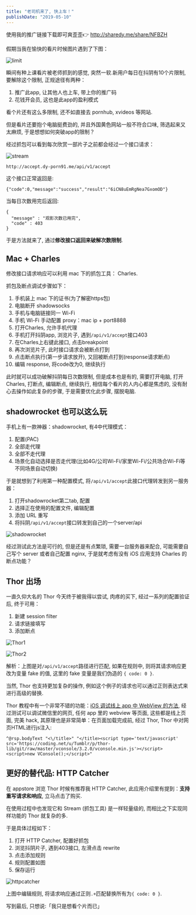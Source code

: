 ```yaml
---
title: "老司机来了, 快上车！"
publishDate: "2019-05-10"
---
```


使用我的推广链接下载即可爽歪歪👉 http://sharedy.me/share/NFBZH

假期当我在愉快的看片时候图片遇到了下图：

![limit](limit.jpeg)

瞬间有种上课看片被老师抓到的感觉, 突然一软.新用户每日在抖阴有10个片限制, 要解除这个限制, 正规途径有两种：

1. 推广此app, 让其他人也上车, 带上你的推广码
2. 花钱开会员, 这也是此app的盈利模式

看个片还有这么多限制, 还不如直接去 pornhub, xvideos 等网站.

但是看片还要抱个电脑挺费劲的, 并且外国黄色网站一般不符合口味, 筛选起来又太麻烦, 于是想想如何突破app的限制？

经过抓包可以看到每次欣赏一部片子之前都会经过一个接口请求：

![stream](stream.jpeg)

```
http://accept.dy-porn91.me/api/v1/accept
```

这个接口正常返回是:

```
{"code":0,"message":"success","result":"6iCN8uEmRgNea7GxomOD"}
```

当每日次数用完后返回:

```
{
  "message" : "观影次数已用完",
  "code" : 403
}
```

于是方法就来了, 通过**修改接口返回来破解次数限制**.

## Mac + Charles

修改接口请求响应可以利用 mac 下的抓包工具： Charles.

抓包及断点调试步骤如下：

1. 手机装上 mac 下的证书(为了解密https包)
2. 电脑断开 shadowsocks
3. 手机与电脑链接同一 Wi-Fi
4. 手机 Wi-Fi 手动配置 proxy：mac ip + port8888
5. 打开Charles, 允许手机代理
6. 手机打开抖阴app, 浏览片子, 遇到`/api/v1/accept`接口403
7. 在Charles上右键此接口, 点击breakpoint
8. 再次浏览片子, 此时接口请求会被断点打到
9. 点击断点执行(第一步请求放开), 又回被断点打到(response请求断点)
10. 编辑 response, 将code改为0, 继续执行

此时就可以成功破解抖阴每日次数限制, 但是成本也是有的, 需要打开电脑, 打开Charles, 打断点, 编辑断点, 继续执行, 相信每个看片的人内心都是焦虑的, 没有耐心去操作如此复杂的步骤, 于是需要优化此步骤, 摆脱电脑.

## shadowrocket 也可以这么玩

手机上有一款神器：shadowrocket, 有4中代理模式：

1. 配置(PAC)
2. 全部走代理
3. 全部不走代理
4. 场景化自动选择是否走代理(比如4G/公司Wi-Fi/家里Wi-Fi/公共场合Wi-Fi等不同场景自动切换)

于是就想到了利用第一种配置模式, 将`/api/v1/accept`此接口代理转发到另一服务器：

1. 打开shadowrocket第二tab, 配置
2. 选择正在使用的配置文件, 编辑配置
3. 添加 URL 重写
4. 将抖阴`/api/v1/accept`接口转发到自己的一个server/api

![shadowrocket](shadowrocket.png)

经过测试此方法是可行的, 但是还是有点繁琐, 需要一台服务器来配合, 可能需要自己写个 server 或者自己配置 nginx, 于是就考虑有没有 iOS 应用支持 Charles 的断点功能？

## Thor 出场

一直久仰大名的 Thor 今天终于被我得以尝试, 肉疼的买下, 经过一系列的配置验证后, 终于可用：

1. 新建 session filter
2. 请求链接填写
3. 添加断点

![Thor1](thor1.png)

![Thor2](thor2.png)

解析：上图是对`/api/v1/accept`路径进行匹配, 如果在规则中, 则将其请求响应更改为变量 fake 的值, 这里的 fake 变量是我们伪造的 `{ code: 0 }`.

当然, Thor 也支持更加复杂的操作, 例如这个例子的请求也可以通过正则表达式来进行高级的替换.

Thor 教程中有一个非常不错的功能：[iOS 调试线上 app 中 WebView 的方法](https://github.com/PixelCyber/Thor/blob/master/tips-zh-Hans/breakpoint.md), 经过测试可以调试微信里的网页, 任何 app 里的 webview 等页面, 这些都是线上页面, 完美 hack, 其原理也是非常简单：在页面加载完成前, 经过 Thor, Thor 中对网页HTML进行js注入:

```
^@rsp.bodyText "<\/title>" "</title><script type='text/javascript' src='https://coding.net/u/Tumblr/p/thor-lib/git/raw/master/vconsole/3.2.0/vconsole.min.js'></script><script>new VConsole();</script>"

```

## 更好的替代品: HTTP Catcher

在 appstore 浏览 Thor 时候有推荐我 HTTP Catcher, 此应用介绍里有提到：**支持重写请求和响应**, 立马点击了购买.

在使用过程中也发现它和 Stream (抓包工具) 是一样轻量级的, 而相比之下实现同样功能的 Thor 就复杂的多.

于是具体过程如下：

1. 打开 HTTP Catcher, 配置好抓包
2. 浏览抖阴片子, 遇到403接口, 左滑点击 rewrite
3. 点击添加规则
4. 规则配置如图
5. 保存运行

![httpcatcher](httpcatcher.png)

上图中编辑规则, 将请求响应通过正则`.+`匹配替换所有为`{ code: 0 }`.


写到最后, 只想说:「我只是想看个片而已」
